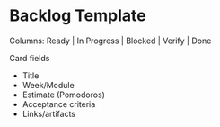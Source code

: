 # Backlog Template

Columns: Ready | In Progress | Blocked | Verify | Done

Card fields
- Title
- Week/Module
- Estimate (Pomodoros)
- Acceptance criteria
- Links/artifacts
